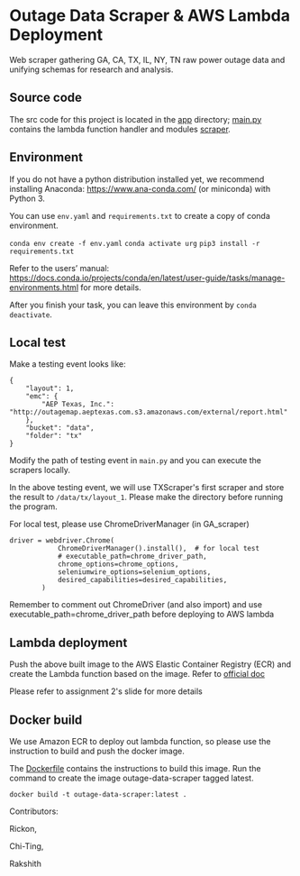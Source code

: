 # Outage Data Scraper & AWS Lambda Deployment

Web scraper gathering GA, CA, TX, IL, NY, TN raw power outage data and unifying schemas for research and analysis.

## Source code

The src code for this project is located in the [app](./app) directory; [main.py](./app/main.py)
contains the lambda function handler and modules [scraper](./app/scrapers).

## Environment

If you do not have a python distribution installed yet, we recommend installing Anaconda: https://www.ana-conda.com/ (or miniconda) with Python 3.

You can use `env.yaml` and `requirements.txt` to create a copy of conda environment.

`conda env create -f env.yaml`
`conda activate urg`
`pip3 install -r requirements.txt`

Refer to the users’ manual: https://docs.conda.io/projects/conda/en/latest/user-guide/tasks/manage-environments.html for more details.

After you finish your task, you can leave this environment by `conda deactivate`.

## Local test

Make a testing event looks like:

```
{
    "layout": 1,
    "emc": {
        "AEP Texas, Inc.": "http://outagemap.aeptexas.com.s3.amazonaws.com/external/report.html"
    },
    "bucket": "data",
    "folder": "tx"
}
```

Modify the path of testing event in `main.py` and you can execute the scrapers locally.

In the above testing event, we will use TXScraper's first scraper and store the result to `/data/tx/layout_1`. Please make the directory before running the program.

For local test, please use ChromeDriverManager (in GA_scraper)

```
driver = webdriver.Chrome(
            ChromeDriverManager().install(),  # for local test
            # executable_path=chrome_driver_path,
            chrome_options=chrome_options,
            seleniumwire_options=selenium_options,
            desired_capabilities=desired_capabilities,
        )
```

Remember to comment out ChromeDriver (and also import) and use executable_path=chrome_driver_path before deploying to AWS lambda

## Lambda deployment

Push the above built image to the AWS Elastic Container Registry (ECR) and create the Lambda function based on the image. Refer to [official doc](https://docs.aws.amazon.com/lambda/latest/dg/gettingstarted-images.html)

Please refer to assignment 2's slide for more details

## Docker build

We use Amazon ECR to deploy out lambda function, so please use the instruction to build and push the docker image.

The [Dockerfile](./Dockerfile) contains the instructions to build this image. Run the command to create the image outage-data-scraper tagged latest.

```
docker build -t outage-data-scraper:latest .
```

Contributors:

Rickon,

Chi-Ting,

Rakshith
